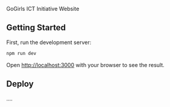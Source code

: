 GoGirls ICT Initiative Website

## Getting Started

First, run the development server:

```bash
npm run dev

```

Open [http://localhost:3000](http://localhost:3000) with your browser to see the result.

## Deploy

....
